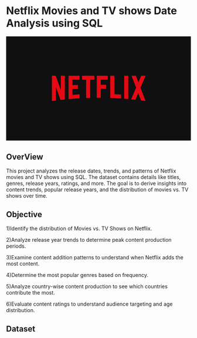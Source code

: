 
# Netflix Movies and TV shows Date Analysis using SQL

![Netflix Logo](https://github.com/Laya19042004/netflix_sql_project/blob/main/netflix%20logo.jpg)

## OverView
  This project analyzes the release dates, trends, and patterns of Netflix movies and TV shows using SQL. The dataset contains details like titles, genres, release years, ratings, and more. The goal is to derive insights into content trends, popular release years, and the distribution of movies vs. TV shows over time.


## Objective

1)Identify the distribution of Movies vs. TV Shows on Netflix.

2)Analyze release year trends to determine peak content production periods.

3)Examine content addition patterns to understand when Netflix adds the most content.

4)Determine the most popular genres based on frequency.

5)Analyze country-wise content production to see which countries contribute the most.

6)Evaluate content ratings to understand audience targeting and age distribution.

## Dataset
